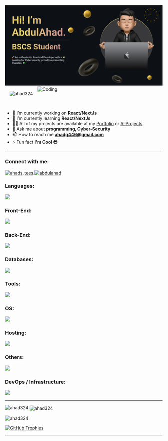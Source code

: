 ![MasterHead](./BannerImage.png)
<img align="right" alt="Coding" width="400" src="https://cdn.dribbble.com/users/1292677/screenshots/6139167/avento.gif">

<p align="center">
  <img src="https://komarev.com/ghpvc/?username=ahad324&label=Profile%20views&color=0e75b6&style=flat" alt="ahad324" width="150"/>
</p>

<p align="center"> 
  <a href="https://twitter.com/" target="blank">
    <img src="https://img.shields.io/twitter/follow/?logo=twitter&style=for-the-badge" alt="" />
  </a> 
</p>

- 🔭 I’m currently working on **React/NextJs**
- 🌱 I’m currently learning **React/NextJs**
- 👨‍💻 All of my projects are available at my [Portfolio](https://ahad-devsite.netlify.app/) or [AllProjects](https://ahad324.github.io/AllProjects/)
- 💬 Ask me about **programming, Cyber-Security**
- 📫 How to reach me **ahadg446@gmail.com**
- ⚡ Fun fact **I'm Cool 😎**

---

### Connect with me:

<p align="left">
  <a href="https://www.instagram.com/abdulahad_324/" target="blank">
    <img align="center" src="https://skillicons.dev/icons?i=instagram" alt="ahads_tees" />
  </a>
  <a href="https://www.linkedin.com/in/abdul-ahad-a08263273" target="blank">
    <img align="center" src="https://skillicons.dev/icons?i=linkedin" alt="abdulahad" />
  </a>
</p>

### Languages:

<p align="left">
  <img src="https://skillicons.dev/icons?i=c,cpp,js,ts,py" />
</p>

### Front-End:

<p align="left">
  <img src="https://skillicons.dev/icons?i=html,css,js,ts,react,vite,nextjs,babel,redux,sass,styledcomponents,tailwind,threejs,jquery,materialui,d3,bootstrap,emotion,webpack,workers" />
</p>

### Back-End:

<p align="left">
  <img src="https://skillicons.dev/icons?i=nodejs,expressjs" />
</p>

### Databases:

<p align="left">
  <img src="https://skillicons.dev/icons?i=appwrite,mongodb,supabase" />
</p>

### Tools:

<p align="left">
  <img src="https://skillicons.dev/icons?i=arduino,processing,figma,ai,vscode" />
</p>

### OS:

<p align="left">
  <img src="https://skillicons.dev/icons?i=kali,windows" />
</p>

### Hosting:

<p align="left">
  <img src="https://skillicons.dev/icons?i=netlify,vercel,github,heroku" />
</p>

### Others:

<p align="left">
  <img src="https://skillicons.dev/icons?i=git,bash,githubactions,npm,postman" />
</p>

### DevOps / Infrastructure:

<p align="left">
  <img src="https://skillicons.dev/icons?i=docker,redis" />
</p>

---

<p align="center">
  <img align="left" src="https://github-readme-stats.vercel.app/api/top-langs?username=ahad324&show_icons=true&locale=en&layout=compact&theme=radical" alt="ahad324" />
</p>

<p>&nbsp;<img align="center" src="https://github-readme-stats.vercel.app/api?username=ahad324&show_icons=true&locale=en&theme=radical" alt="ahad324" /></p>


<p><img align="center" src="https://ahad324-github-readme-streak-stats.vercel.app/?user=ahad324&&theme=radical" alt="ahad324" /></p>

[![GitHub Trophies](https://github-profile-trophy.vercel.app/?username=ahad324&theme=juicyfresh&no-bg=true&no-frame=true&title=Stars,Commits,Repositories,Experience,Followers,Issues)](https://github.com/ryo-ma/github-profile-trophy)



---
